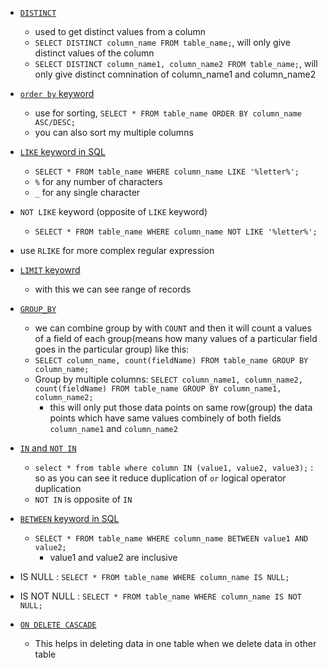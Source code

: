 - [`DISTINCT`](https://youtu.be/Hy3qbMAoEJk?si=5bW4Bbc0Irg6VpeX&t=7757)
    - used to get distinct values from a column
    - `SELECT DISTINCT column_name FROM table_name;`, will only give distinct values of the column
    - `SELECT DISTINCT column_name1, column_name2 FROM table_name;`, will only give distinct comnination of column_name1 and column_name2   

- [`order by` keyword](https://youtu.be/Hy3qbMAoEJk?si=C4knkAFqiF27QK8z&t=7917)
    - use for sorting, `SELECT * FROM table_name ORDER BY column_name ASC/DESC;`
    - you can also sort my multiple columns

- [`LIKE` keyword in SQL](https://youtu.be/Hy3qbMAoEJk?si=9jigmlOnHyuuF0lU&t=8117)

    - `SELECT * FROM table_name WHERE column_name LIKE '%letter%';`
    - `%` for any number of characters
    - `_` for any single character

- `NOT LIKE` keyword (opposite of `LIKE` keyword)
    - `SELECT * FROM table_name WHERE column_name NOT LIKE '%letter%';`

- use `RLIKE` for more complex regular expression

- [`LIMIT` keyowrd](https://youtu.be/Hy3qbMAoEJk?si=o9_ww8VEOLBBCpdF&t=8297)
    - with this we can see range of records

- [`GROUP_BY`](https://youtu.be/Hy3qbMAoEJk?si=nIWPtNP4eb2A2Vvs&t=9307)
    - we can combine group by with `COUNT` and then it will count a values of a field of each group(means how many values of a particular field goes in the particular group) like this:
    - `SELECT column_name, count(fieldName) FROM table_name GROUP BY column_name;`
    - Group by multiple columns: `SELECT column_name1, column_name2, count(fieldName) FROM table_name GROUP BY column_name1, column_name2;`
        - this will only put those data points on same row(group) the data points which have same values combinely of both fields `column_name1` and `column_name2`     

- [`IN` and `NOT IN`](https://youtu.be/Hy3qbMAoEJk?si=QJPbEsUweqHOBipC&t=14657)
    - `select * from table where column IN (value1, value2, value3);` : so as you can see it reduce duplication of `or` logical operator duplication
    - `NOT IN` is opposite of `IN`

- [`BETWEEN` keyword in SQL](https://youtu.be/Hy3qbMAoEJk?si=7KzgTuJNjY5ymI8I&t=14857)
    - `SELECT * FROM table_name WHERE column_name BETWEEN value1 AND value2;`
        - value1 and value2 are inclusive

- IS NULL : `SELECT * FROM table_name WHERE column_name IS NULL;`
- IS NOT NULL : `SELECT * FROM table_name WHERE column_name IS NOT NULL;` 


- [`ON DELETE CASCADE`](https://youtu.be/Hy3qbMAoEJk?si=VwCQgXSUnjxrdw-O&t=19857)
    - This helps in deleting data in one table when we delete data in other table
